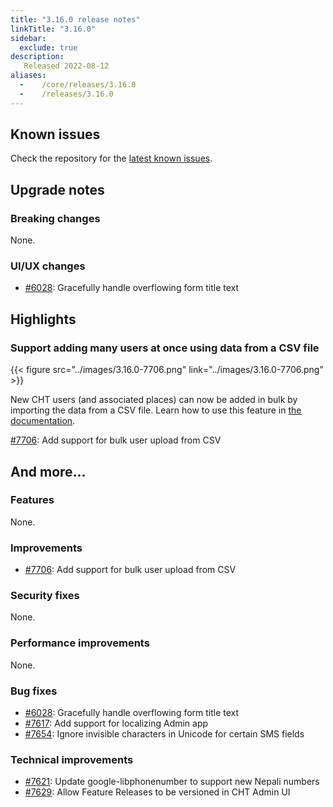 ```yaml
---
title: "3.16.0 release notes"
linkTitle: "3.16.0"
sidebar:
  exclude: true
description:
   Released 2022-08-12
aliases:
  -    /core/releases/3.16.0
  -    /releases/3.16.0
---
```


## Known issues

Check the repository for the [latest known issues](https://github.com/medic/cht-core/issues?q=is%3Aissue+label%3A%22Affects%3A+3.16.0%22).

## Upgrade notes

### Breaking changes

None.

### UI/UX changes

- [#6028](https://github.com/medic/cht-core/issues/6028): Gracefully handle overflowing form title text

## Highlights

### Support adding many users at once using data from a CSV file

{{< figure src="../images/3.16.0-7706.png" link="../images/3.16.0-7706.png" >}}

New CHT users (and associated places) can now be added in bulk by importing the data from a CSV file. Learn how to use this feature in [the documentation](https://docs.communityhealthtoolkit.org/apps/guides/data/users-bulk-load/).

[#7706](https://github.com/medic/cht-core/issues/7706): Add support for bulk user upload from CSV

## And more...

### Features

None.

### Improvements

- [#7706](https://github.com/medic/cht-core/issues/7706): Add support for bulk user upload from CSV

### Security fixes

None.

### Performance improvements

None.

### Bug fixes

- [#6028](https://github.com/medic/cht-core/issues/6028): Gracefully handle overflowing form title text
- [#7617](https://github.com/medic/cht-core/issues/7617): Add support for localizing Admin app
- [#7654](https://github.com/medic/cht-core/issues/7654): Ignore invisible characters in Unicode for certain SMS fields

### Technical improvements

- [#7621](https://github.com/medic/cht-core/issues/7621): Update google-libphonenumber to support new Nepali numbers
- [#7629](https://github.com/medic/cht-core/issues/7629): Allow Feature Releases to be versioned in CHT Admin UI
